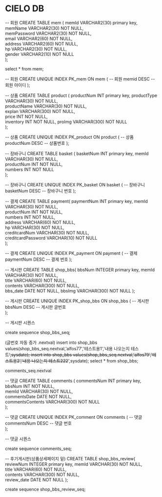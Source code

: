 <h1>CIELO DB</h1>

-- 회원
CREATE TABLE mem (
	memId         VARCHAR2(30)  primary key,     
	memName       VARCHAR2(30)  NOT NULL,   
	memPassword   VARCHAR2(30)  NOT NULL,    
	email         VARCHAR2(60)  NOT NULL,     
	address       VARCHAR2(60)  NOT NULL,    
	hp            VARCHAR2(30)  NOT NULL,     
	gender        VARCHAR2(10)  NOT NULL     
);


select * from mem;

-- 회원
CREATE UNIQUE INDEX PK_mem
	ON mem ( -- 회원
		memid DESC -- 회원 아이디
	);



-- 상품
CREATE TABLE product (
	productNum   INT          primary key,
	productType  VARCHAR(30)  NOT NULL,     
	productName  VARCHAR(30)  NOT NULL,     
	explan       VARCHAR(300)  NOT NULL,    
	price        INT          NOT NULL,    
        inventory    INT          NOT NULL,
        proImg       VARCHAR(300)	NOT NULL    
);

-- 상품
CREATE UNIQUE INDEX PK_product
	ON product ( -- 상품
		productNum DESC -- 상품번호
	);



-- 장바구니
CREATE TABLE basket (
	basketNum   INT          primary key, 
	memId       VARCHAR(30)  NOT NULL,     
	productNum  INT          NOT NULL,     
	numbers     INT          NOT NULL    
);


-- 장바구니
CREATE UNIQUE INDEX PK_basket
	ON basket ( -- 장바구니
		basketNum DESC -- 장바구니 번호
	);



-- 결제
CREATE TABLE payment(
	paymentNum          INT          primary key, 
	memId               VARCHAR(30)  NOT NULL,     
	productNum          INT          NOT NULL,    
	numbers             INT          NOT NULL,     
	address             VARCHAR(60)  NOT NULL,     
	hp                  VARCHAR(30)  NOT NULL,     
	creditcardNum       VARCHAR(30)  NOT NULL,     
	creditcardPassword  VARCHAR(10)  NOT NULL    
);


-- 결제
CREATE UNIQUE INDEX PK_payment
	ON payment ( -- 결제
		paymentNum DESC -- 결제 번호
	);




-- 게시판
CREATE TABLE shop_bbs(
	bbsNum    INTEGER        primary key, 
	memId     VARCHAR(30)    NOT NULL,     
	title     VARCHAR(60)    NOT NULL,    
	contents  VARCHAR(300)   NOT NULL,     
	bbs_date      DATE           NOT NULL, 
        bbsImg        VARCHAR(300)   NOT NULL
);




-- 게시판
CREATE UNIQUE INDEX PK_shop_bbs
	ON shop_bbs ( -- 게시판
		bbsNum DESC -- 게시판 글번호	
);

-- 게시판 시퀀스

create sequence shop_bbs_seq;

(글번호 자동 증가 .nextval)
insert into shop_bbs values(shop_bbs_seq.nextval,'alfos77','테스트용1','내용 나오는지 테스트~~',sysdate);
insert into shop_bbs values(shop_bbs_seq.nextval,'alfos79','테스트용2','내용 나오는지 테스트222~~',sysdate);
select * from shop_bbs;


comments_seq.nextval

-- 댓글
CREATE TABLE comments (
	commentsNum        INT            primary key, 
	bbsNum             INT            NOT NULL,      
	memId              VARCHAR(30)    NOT NULL,    
	commentsDate       DATE           NOT NULL,   
	commentsContents   VARCHAR(300)   NOT NULL     
);


-- 댓글
CREATE UNIQUE INDEX PK_comment
	ON comments ( -- 댓글
		commentsNum  DESC -- 댓글 번호	
);

-- 댓글 시퀀스

create sequence comments_seq; 



-- 후기게시판(상품상세페이지 밑)
CREATE TABLE shop_bbs_review(
	reviewNum    INTEGER        primary key, 
	memId     VARCHAR(30)    NOT NULL,     
	title     VARCHAR(60)    NOT NULL,    
	contents  VARCHAR(300)   NOT NULL,     
	review_date  DATE           NOT NULL
);


create sequence shop_bbs_review_seq; 
